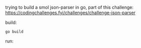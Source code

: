 trying to build a smol json-parser in go, part of this challenge: https://codingchallenges.fyi/challenges/challenge-json-parser

build:

```
go build
```

run:

```

```
